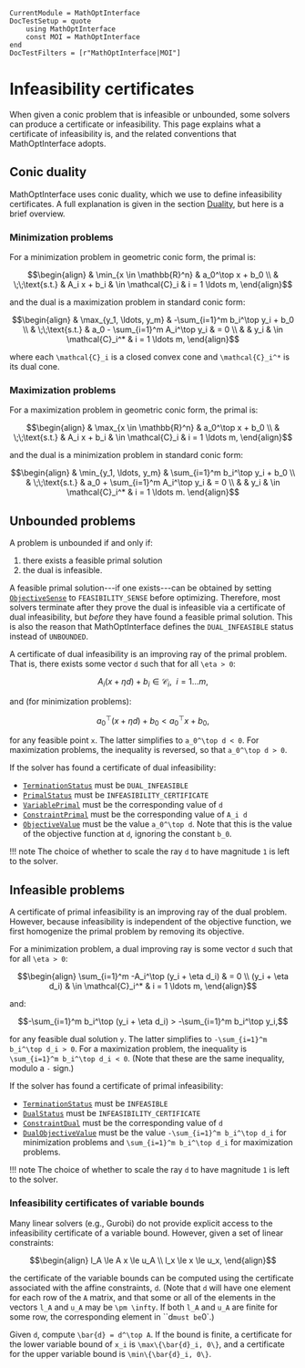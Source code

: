 ```@meta
CurrentModule = MathOptInterface
DocTestSetup = quote
    using MathOptInterface
    const MOI = MathOptInterface
end
DocTestFilters = [r"MathOptInterface|MOI"]
```

# Infeasibility certificates

When given a conic problem that is infeasible or unbounded, some solvers can
produce a certificate or infeasibility. This page explains what a certificate of
infeasibility is, and the related conventions that MathOptInterface adopts.

## Conic duality

MathOptInterface uses conic duality, which we use to define infeasibility
certificates. A full explanation is given in the section [Duality](@ref), but
here is a brief overview.

### Minimization problems

For a minimization problem in geometric conic form, the primal is:
```math
\begin{align}
& \min_{x \in \mathbb{R}^n} & a_0^\top x + b_0
\\
& \;\;\text{s.t.} & A_i x + b_i & \in \mathcal{C}_i & i = 1 \ldots m,
\end{align}
```
and the dual is a maximization problem in standard conic form:
```math
\begin{align}
& \max_{y_1, \ldots, y_m} & -\sum_{i=1}^m b_i^\top y_i + b_0
\\
& \;\;\text{s.t.} & a_0 - \sum_{i=1}^m A_i^\top y_i & = 0
\\
& & y_i & \in \mathcal{C}_i^* & i = 1 \ldots m,
\end{align}
```
where each ``\mathcal{C}_i`` is a closed convex cone and ``\mathcal{C}_i^*`` is
its dual cone.

### Maximization problems

For a maximization problem in geometric conic form, the primal is:
```math
\begin{align}
& \max_{x \in \mathbb{R}^n} & a_0^\top x + b_0
\\
& \;\;\text{s.t.} & A_i x + b_i & \in \mathcal{C}_i & i = 1 \ldots m,
\end{align}
```
and the dual is a minimization problem in standard conic form:
```math
\begin{align}
& \min_{y_1, \ldots, y_m} & \sum_{i=1}^m b_i^\top y_i + b_0
\\
& \;\;\text{s.t.} & a_0 + \sum_{i=1}^m A_i^\top y_i & = 0
\\
& & y_i & \in \mathcal{C}_i^* & i = 1 \ldots m.
\end{align}
```

## Unbounded problems

A problem is unbounded if and only if:
 1. there exists a feasible primal solution
 2. the dual is infeasible.

A feasible primal solution---if one exists---can be obtained by setting
[`ObjectiveSense`](@ref) to `FEASIBILITY_SENSE` before optimizing. Therefore,
most solvers terminate after they prove the dual is infeasible via a certificate
of dual infeasibility, but _before_ they have found a feasible primal solution.
This is also the reason that MathOptInterface defines the `DUAL_INFEASIBLE`
status instead of `UNBOUNDED`.

A certificate of dual infeasibility is an improving ray of the primal problem.
That is, there exists some vector ``d`` such that for all ``\eta > 0``:
```math
A_i (x + \eta d) + b_i \in \mathcal{C}_i,\ \ i = 1 \ldots m,
```
and (for minimization problems):
```math
a_0^\top (x + \eta d) + b_0 < a_0^\top x + b_0,
```
for any feasible point ``x``. The latter simplifies to ``a_0^\top d < 0``. For
maximization problems, the inequality is reversed, so that ``a_0^\top d > 0``.

If the solver has found a certificate of dual infeasibility:

 * [`TerminationStatus`](@ref) must be `DUAL_INFEASIBLE`
 * [`PrimalStatus`](@ref) must be `INFEASIBILITY_CERTIFICATE`
 * [`VariablePrimal`](@ref) must be the corresponding value of ``d``
 * [`ConstraintPrimal`](@ref) must be the corresponding value of ``A_i d``
 * [`ObjectiveValue`](@ref) must be the value ``a_0^\top d``. Note that this is
   the value of the objective function at `d`, ignoring the constant `b_0`.

!!! note
    The choice of whether to scale the ray ``d`` to have magnitude `1` is left
    to the solver.

## Infeasible problems

A certificate of primal infeasibility is an improving ray of the dual problem.
However, because infeasibility is independent of the objective function, we
first homogenize the primal problem by removing its objective.

For a minimization problem, a dual improving ray is some vector ``d`` such that
for all ``\eta > 0``:
```math
\begin{align}
\sum_{i=1}^m -A_i^\top (y_i + \eta d_i) & = 0 \\
(y_i + \eta d_i) & \in \mathcal{C}_i^* & i = 1 \ldots m,
\end{align}
```
and:
```math
-\sum_{i=1}^m b_i^\top (y_i + \eta d_i) > -\sum_{i=1}^m b_i^\top y_i,
```
for any feasible dual solution ``y``. The latter simplifies to
``-\sum_{i=1}^m b_i^\top d_i > 0``. For a maximization problem, the inequality
is ``\sum_{i=1}^m b_i^\top d_i < 0``. (Note that these are the same inequality,
modulo a `-` sign.)

If the solver has found a certificate of primal infeasibility:

 * [`TerminationStatus`](@ref) must be `INFEASIBLE`
 * [`DualStatus`](@ref) must be `INFEASIBILITY_CERTIFICATE`
 * [`ConstraintDual`](@ref) must be the corresponding value of ``d``
 * [`DualObjectiveValue`](@ref) must be the value
   ``-\sum_{i=1}^m b_i^\top d_i`` for minimization problems and
   ``\sum_{i=1}^m b_i^\top d_i`` for maximization problems.

!!! note
    The choice of whether to scale the ray ``d`` to have magnitude `1` is left
    to the solver.

### Infeasibility certificates of variable bounds

Many linear solvers (e.g., Gurobi) do not provide explicit access to the
infeasibility certificate of a variable bound. However, given a set of linear
constraints:
```math
\begin{align}
l_A \le A x \le u_A \\
l_x \le x \le u_x,
\end{align}
```
the certificate of the variable bounds can be computed using  the
certificate associated with the affine constraints, ``d``. (Note that ``d`` will
have one element for each row of the ``A`` matrix, and that some or all of the
elements in the vectors ``l_A`` and ``u_A`` may be ``\pm \infty``. If both
``l_A`` and ``u_A`` are finite for some row, the corresponding element in ``d`
 must be `0`.)

Given ``d``, compute ``\bar{d} = d^\top A``. If the bound is finite, a
certificate for the lower variable bound of ``x_i`` is ``\max\{\bar{d}_i, 0\}``,
and a certificate for the upper variable bound is ``\min\{\bar{d}_i, 0\}``.
